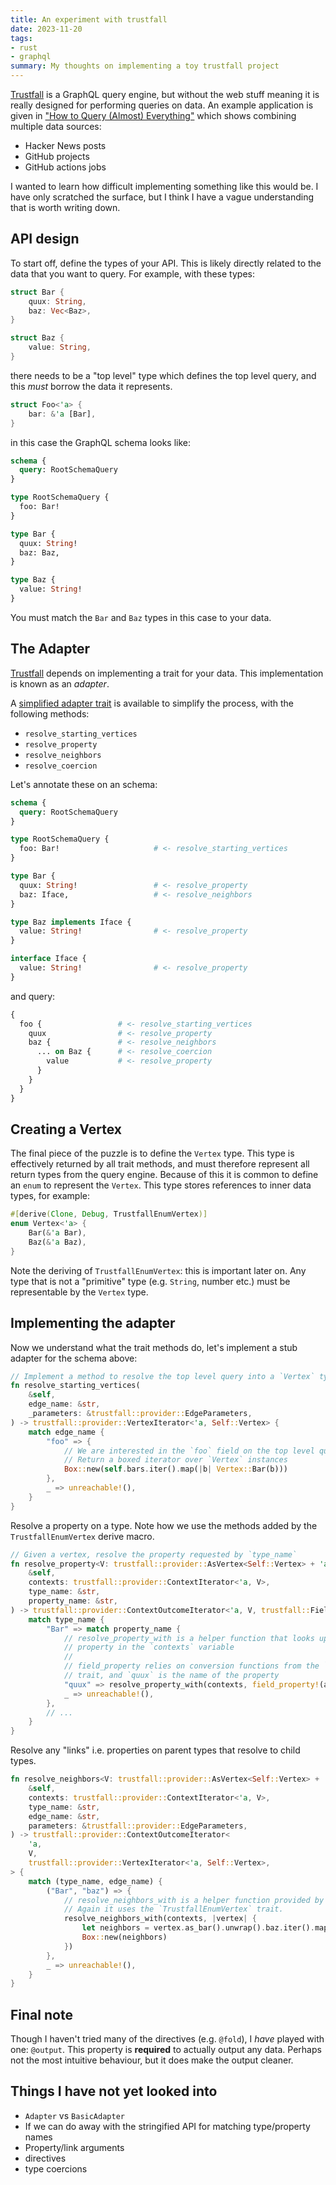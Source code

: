 ```yaml
---
title: An experiment with trustfall
date: 2023-11-20
tags:
- rust
- graphql
summary: My thoughts on implementing a toy trustfall project
---
```


[Trustfall][trustfall] is a GraphQL query engine, but without the web stuff meaning it is really designed for performing queries on data.
An example application is given in ["How to Query (Almost) Everything"](https://github.com/obi1kenobi/trustfall?tab=readme-ov-file#10min-tech-talk--demo) which shows combining multiple data sources:

* Hacker News posts
* GitHub projects
* GitHub actions jobs

I wanted to learn how difficult implementing something like this would be.
I have only scratched the surface, but I think I have a vague understanding that is worth writing down.

## API design

To start off, define the types of your API.
This is likely directly related to the data that you want to query.
For example, with these types:

```rust
struct Bar {
    quux: String,
    baz: Vec<Baz>,
}

struct Baz {
    value: String,
}
```

there needs to be a "top level" type which defines the top level query, and this _must_ borrow the data it represents.

```rust
struct Foo<'a> {
    bar: &'a [Bar],
}
```

in this case the GraphQL schema looks like:

```graphql
schema {
  query: RootSchemaQuery
}

type RootSchemaQuery {
  foo: Bar!
}

type Bar {
  quux: String!
  baz: Baz,
}

type Baz {
  value: String!
}
```

You must match the `Bar` and `Baz` types in this case to your data.

## The Adapter

[Trustfall][trustfall] depends on implementing a trait for your data.
This implementation is known as an _adapter_.

A [simplified adapter trait](https://docs.rs/trustfall/latest/trustfall/provider/trait.BasicAdapter.html) is available to simplify the process, with the following methods:

* `resolve_starting_vertices`
* `resolve_property`
* `resolve_neighbors`
* `resolve_coercion`

Let's annotate these on an schema:

```graphql
schema {
  query: RootSchemaQuery
}

type RootSchemaQuery {
  foo: Bar!                     # <- resolve_starting_vertices
}

type Bar {
  quux: String!                 # <- resolve_property
  baz: Iface,                   # <- resolve_neighbors
}

type Baz implements Iface {
  value: String!                # <- resolve_property
}

interface Iface {
  value: String!                # <- resolve_property
}
```

and query:

```graphql
{
  foo {                 # <- resolve_starting_vertices
    quux                # <- resolve_property
    baz {               # <- resolve_neighbors
      ... on Baz {      # <- resolve_coercion
        value           # <- resolve_property
      }
    }
  }
}
```

## Creating a Vertex

The final piece of the puzzle is to define the `Vertex` type.
This type is effectively returned by all trait methods, and must therefore represent all return types from the query engine.
Because of this it is common to define an `enum` to represent the `Vertex`.
This type stores references to inner data types, for example:

```rust
#[derive(Clone, Debug, TrustfallEnumVertex)]
enum Vertex<'a> {
    Bar(&'a Bar),
    Baz(&'a Baz),
}
```

Note the deriving of `TrustfallEnumVertex`: this is important later on.
Any type that is not a "primitive" type (e.g. `String`, number etc.) must be representable by the `Vertex` type.

## Implementing the adapter

Now we understand what the trait methods do, let's implement a stub adapter for the schema above:

```rust
// Implement a method to resolve the top level query into a `Vertex` type. This
fn resolve_starting_vertices(
    &self,
    edge_name: &str,
    _parameters: &trustfall::provider::EdgeParameters,
) -> trustfall::provider::VertexIterator<'a, Self::Vertex> {
    match edge_name {
        "foo" => {
            // We are interested in the `foo` field on the top level query.
            // Return a boxed iterator over `Vertex` instances
            Box::new(self.bars.iter().map(|b| Vertex::Bar(b)))
        },
        _ => unreachable!(),
    }
}
```

Resolve a property on a type.
Note how we use the methods added by the `TrustfallEnumVertex` derive macro.

```rust
// Given a vertex, resolve the property requested by `type_name`
fn resolve_property<V: trustfall::provider::AsVertex<Self::Vertex> + 'a>(
    &self,
    contexts: trustfall::provider::ContextIterator<'a, V>,
    type_name: &str,
    property_name: &str,
) -> trustfall::provider::ContextOutcomeIterator<'a, V, trustfall::FieldValue> {
    match type_name {
        "Bar" => match property_name {
            // resolve_property_with is a helper function that looks up the
            // property in the `contexts` variable
            //
            // field_property relies on conversion functions from the `TrustfallEnumVertex`
            // trait, and `quux` is the name of the property
            "quux" => resolve_property_with(contexts, field_property!(as_bar, quux)),
            _ => unreachable!(),
        },
        // ...
    }
}
```

Resolve any "links" i.e. properties on parent types that resolve to child types.

```rust
fn resolve_neighbors<V: trustfall::provider::AsVertex<Self::Vertex> + 'a>(
    &self,
    contexts: trustfall::provider::ContextIterator<'a, V>,
    type_name: &str,
    edge_name: &str,
    parameters: &trustfall::provider::EdgeParameters,
) -> trustfall::provider::ContextOutcomeIterator<
    'a,
    V,
    trustfall::provider::VertexIterator<'a, Self::Vertex>,
> {
    match (type_name, edge_name) {
        ("Bar", "baz") => {
            // resolve_neighbors_with is a helper function provided by trustfall.
            // Again it uses the `TrustfallEnumVertex` trait.
            resolve_neighbors_with(contexts, |vertex| {
                let neighbors = vertex.as_bar().unwrap().baz.iter().map(Vertex::Baz);
                Box::new(neighbors)
            })
        },
        _ => unreachable!(),
    }
}
```

## Final note

Though I haven't tried many of the directives (e.g. `@fold`), I _have_ played with one: `@output`.
This property is **required** to actually output any data.
Perhaps not the most intuitive behaviour, but it does make the output cleaner.

## Things I have not yet looked into

* `Adapter` vs `BasicAdapter`
* If we can do away with the stringified API for matching type/property names
* Property/link arguments
* directives
* type coercions


[trustfall]: https://github.com/obi1kenobi/trustfall
